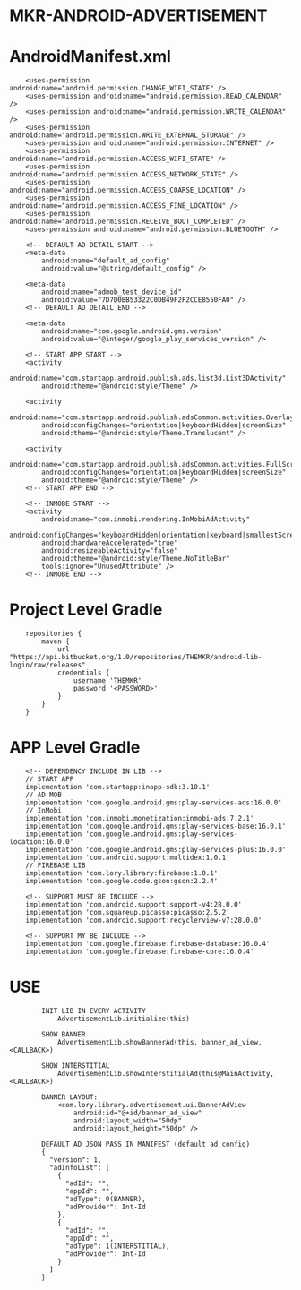 # MKR-ANDROID-ADVERTISEMENT

#   AndroidManifest.xml
        <uses-permission android:name="android.permission.CHANGE_WIFI_STATE" />
        <uses-permission android:name="android.permission.READ_CALENDAR" />
        <uses-permission android:name="android.permission.WRITE_CALENDAR" />
        <uses-permission android:name="android.permission.WRITE_EXTERNAL_STORAGE" />
        <uses-permission android:name="android.permission.INTERNET" />
        <uses-permission android:name="android.permission.ACCESS_WIFI_STATE" />
        <uses-permission android:name="android.permission.ACCESS_NETWORK_STATE" />
        <uses-permission android:name="android.permission.ACCESS_COARSE_LOCATION" />
        <uses-permission android:name="android.permission.ACCESS_FINE_LOCATION" />
        <uses-permission android:name="android.permission.RECEIVE_BOOT_COMPLETED" />
        <uses-permission android:name="android.permission.BLUETOOTH" />

        <!-- DEFAULT AD DETAIL START -->
        <meta-data
            android:name="default_ad_config"
            android:value="@string/default_config" />

        <meta-data
            android:name="admob_test_device_id"
            android:value="7D7D0BB53322C0DB49F2F2CCE8550FA0" />
        <!-- DEFAULT AD DETAIL END -->

        <meta-data
            android:name="com.google.android.gms.version"
            android:value="@integer/google_play_services_version" />
            
        <!-- START APP START -->
        <activity
            android:name="com.startapp.android.publish.ads.list3d.List3DActivity"
            android:theme="@android:style/Theme" />

        <activity
            android:name="com.startapp.android.publish.adsCommon.activities.OverlayActivity"
            android:configChanges="orientation|keyboardHidden|screenSize"
            android:theme="@android:style/Theme.Translucent" />

        <activity
            android:name="com.startapp.android.publish.adsCommon.activities.FullScreenActivity"
            android:configChanges="orientation|keyboardHidden|screenSize"
            android:theme="@android:style/Theme" />
        <!-- START APP END -->

        <!-- INMOBE START -->
        <activity
            android:name="com.inmobi.rendering.InMobiAdActivity"
            android:configChanges="keyboardHidden|orientation|keyboard|smallestScreenSize|screenSize|screenLayout"
            android:hardwareAccelerated="true"
            android:resizeableActivity="false"
            android:theme="@android:style/Theme.NoTitleBar"
            tools:ignore="UnusedAttribute" />
        <!-- INMOBE END -->       

#	Project Level Gradle
		repositories {
			maven {
				url "https://api.bitbucket.org/1.0/repositories/THEMKR/android-lib-login/raw/releases"
				credentials {
					username 'THEMKR'
					password '<PASSWORD>'
				}
			}
		}

#	APP Level Gradle
        <!-- DEPENDENCY INCLUDE IN LIB -->
        // START APP
        implementation 'com.startapp:inapp-sdk:3.10.1'
        // AD MOB
        implementation 'com.google.android.gms:play-services-ads:16.0.0'
        // InMobi
        implementation 'com.inmobi.monetization:inmobi-ads:7.2.1'
        implementation 'com.google.android.gms:play-services-base:16.0.1'
        implementation 'com.google.android.gms:play-services-location:16.0.0'
        implementation 'com.google.android.gms:play-services-plus:16.0.0'
        implementation 'com.android.support:multidex:1.0.1'
        // FIREBASE LIB
        implementation 'com.lory.library:firebase:1.0.1'
        implementation 'com.google.code.gson:gson:2.2.4'
        
        <!-- SUPPORT MUST BE INCLUDE -->
        implementation 'com.android.support:support-v4:28.0.0'
        implementation 'com.squareup.picasso:picasso:2.5.2'
        implementation 'com.android.support:recyclerview-v7:28.0.0'
        
        <!-- SUPPORT MY BE INCLUDE -->
        implementation 'com.google.firebase:firebase-database:16.0.4'
        implementation 'com.google.firebase:firebase-core:16.0.4'
        
#   USE
            INIT LIB IN EVERY ACTIVITY
                AdvertisementLib.initialize(this)
            
            SHOW BANNER
                AdvertisementLib.showBannerAd(this, banner_ad_view, <CALLBACK>)
                
            SHOW INTERSTITIAL
                AdvertisementLib.showInterstitialAd(this@MainActivity, <CALLBACK>)        
                
            BANNER LAYOUT:
                <com.lory.library.advertisement.ui.BannerAdView
                    android:id="@+id/banner_ad_view"
                    android:layout_width="50dp"
                    android:layout_height="50dp" />    
                    
            DEFAULT AD JSON PASS IN MANIFEST (default_ad_config)
            {
              "version": 1,
              "adInfoList": [
                {
                  "adId": "",
                  "appId": "",
                  "adType": 0(BANNER),
                  "adProvider": Int-Id
                },
                {
                  "adId": "",
                  "appId": "",
                  "adType": 1(INTERSTITIAL),
                  "adProvider": Int-Id
                }
              ]
            }              